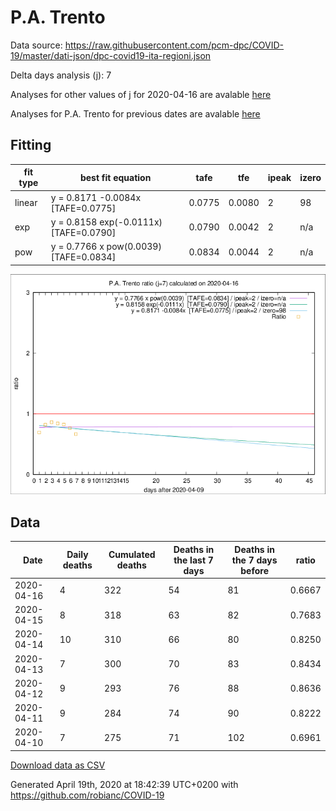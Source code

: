 # P.A. Trento

Data source: https://raw.githubusercontent.com/pcm-dpc/COVID-19/master/dati-json/dpc-covid19-ita-regioni.json

Delta days analysis (j): 7

Analyses for other values of j for 2020-04-16 are avalable [here](../2020-04-16/README.md)

Analyses for P.A. Trento for previous dates are avalable [here](../README.md)

## Fitting 
|fit type|best fit equation|tafe|tfe|ipeak|izero|
|-------|-----|--------|------|---|---|
|linear|y = 0.8171 -0.0084x  [TAFE=0.0775]|0.0775|0.0080|2|98|
|exp|y = 0.8158 exp(-0.0111x)  [TAFE=0.0790]|0.0790|0.0042|2|n/a|
|pow|y = 0.7766 x pow(0.0039)  [TAFE=0.0834]|0.0834|0.0044|2|n/a|

![Plot](COVID-19_p.a._trento_j7_2020-04-16.png)

## Data
|Date|Daily deaths|Cumulated deaths|Deaths in the last 7 days|Deaths in the 7 days before|ratio|
|----|----------|-----------|-------|--------------------|-----|
|2020-04-16|4|322|54|81|0.6667|
|2020-04-15|8|318|63|82|0.7683|
|2020-04-14|10|310|66|80|0.8250|
|2020-04-13|7|300|70|83|0.8434|
|2020-04-12|9|293|76|88|0.8636|
|2020-04-11|9|284|74|90|0.8222|
|2020-04-10|7|275|71|102|0.6961|

[Download data as CSV](COVID-19_p.a._trento_j7_2020-04-16.csv)

Generated April 19th, 2020 at 18:42:39 UTC+0200 with https://github.com/robianc/COVID-19
